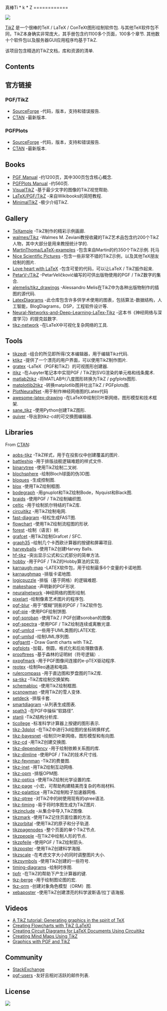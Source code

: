 <div class="github-widget" data-repo="xiaohanyu/awesome-tikz"></div>
<script async src="https://pagead2.googlesyndication.com/pagead/js/adsbygoogle.js"></script><ins class="adsbygoogle" style="display:block" data-ad-client="ca-pub-6890694312814945" data-ad-slot="5473692530" data-ad-format="auto"  data-full-width-responsive="true"></ins><script>(adsbygoogle = window.adsbygoogle || []).push({});</script>
真棒Ti * k * Z
============

[![](https://cdn.rawgit.com/sindresorhus/awesome/master/media/badge.svg)](http://awesome.es)

[Ti*k*Z](https://en.m.wikipedia.org/wiki/PGF/TikZ) 是一个很棒的TeX / LaTeX / ConTeXt图形绘制软件包. 与其他TeX软件包不同，TikZ本身确实非常庞大，其手册包含约1100多个页面，100多个章节. 其他数十个软件包以及服务器GUI应用程序均基于TikZ.

该项目包含精选的TikZ文档，库和资源的清单.

Contents
--------


官方链接
--------------

### PGF/TikZ

-   [SourceForge](https://github.com/pgf-tikz/pgf) -代码，版本，支持和错误报告.
-   [CTAN](https://www.ctan.org/pkg/pgf) -最新版本.

### PGFPlots

-   [SourceForge](http://pgfplots.sourceforge.net/) -代码，版本，支持和错误报告.
-   [CTAN](https://www.ctan.org/pkg/pgfplots) -最新版本.

Books
-----

-   [PGF Manual](http://mirrors.ctan.org/graphics/pgf/base/doc/pgfmanual.pdf) -约1200页，其中300页包含核心概念.
-   [PGFPlots Manual](http://mirrors.ctan.org/graphics/pgf/contrib/pgfplots/doc/pgfplots.pdf) -约560页.
-   [VisualTikZ](https://www.ctan.org/pkg/visualtikz) -基于最少文字的图像的TikZ视觉帮助.
-   [LaTeX/PGF/TikZ](https://en.wikibooks.org/wiki/LaTeX/PGF/TikZ) -来自Wikibooks的简短教程.
-   [MinimalTikZ](http://cremeronline.com/LaTeX/minimaltikz.pdf) -极少介绍TikZ.

Gallery
-------

-   [TeXample](http://www.texample.net/tikz/) -TikZ制作的精彩示例画廊.
-   [walmes/Tikz](https://github.com/walmes/Tikz) -Walmes M. Zeviani教授收藏的TikZ艺术品包含约200个TikZ人物，其中大部分是用来教授统计学的.
-   [MartinThoma/LaTeX-examples](https://github.com/MartinThoma/LaTeX-examples/tree/master/tikz)  -包含来自Martin的约350个TikZ示例. 托马
-   [Nice Scientific Pictures](https://tex.stackexchange.com/questions/158668/nice-scientific-pictures-show-off) -包含一些非常不错的TikZ示例，以及其他TeX朋友绘制的图片.
-   [Love heart with LaTeX](https://tex.stackexchange.com/questions/139733/can-we-make-a-love-heart-with-latex) -包含可爱的代码，可以让LaTeX / TikZ振作起来.
-   [PetarV-/TikZ](https://github.com/PetarV-/TikZ) -PetarVeličković编写的可供出版物使用的PGF / TikZ数字的集合.
-   [alemelis/tikz_drawings](https://github.com/alemelis/tikz_drawings) -Alessandro Melis在TikZ中为各种出版物制作的插图的源代码.
-   [LatexDiagrams](https://github.com/FriendlyUser/LatexDiagrams) -此仓库包含许多供学术使用的图表，包括算法-数据结构，人工智能，BlogDiagrams，DSP，工程软件设计等.
-   [Neural-Networks-and-Deep-Learning-LaTex-Tikz](https://github.com/LXTaven/Neural-Networks-and-Deep-Learning-LaTex-Tikz) -这本书《神经网络与深度学习》的提克兹数字.
-   [tikz-network](https://github.com/hackl/tikz-network) -在LaTeX中可视化复杂网络的工具.


Tools
-----

-   [tikzedt](http://www.tikzedt.org/) -组合的所见即所得/文本编辑器，用于编辑Tikz代码.
-   [ktikz](https://github.com/fhackenberger/ktikz) -提供了一个漂亮的用户界面，可以使用TikZ制作图片.
-   [gratex](https://sourceforge.net/projects/gratex/) -LaTeX（PGF和TikZ）的可视图形创建器.
-   [itikz](https://github.com/jbn/itikz) -在Jupyter笔记本中实现PGF / TikZ到SVG渲染的单元格和线条魔术.
-   [matlab2tikz](https://github.com/matlab2tikz/matlab2tikz) -将MATLAB®/八度图形转换为TikZ / pgfplots图形.
-   [matplotlib2tikz](https://github.com/nschloe/matplotlib2tikz) -转换matplotlib图并吐出TikZ / PGFplots图.
-   [PlotNeuralNet](https://github.com/HarisIqbal88/PlotNeuralNet) -用于制作神经网络图的Latex代码
-   [awesome-latex-drawing](https://github.com/xinychen/awesome-latex-drawing) -在LaTeX中绘制贝叶斯网络，图形模型和技术框架.
-   [sane_tikz](https://github.com/negrinho/sane_tikz) -使用Python创建TikZ图形.
-   [quiver](https://github.com/varkor/quiver) -导出到tikz-cd的可交换图编辑器.

Libraries
---------

From [CTAN](http://www.ctan.org/tex-archive/graphics/pgf/contrib/):

-   [aobs-tikz](http://www.ctan.org/tex-archive/graphics/pgf/contrib/aobs-tikz) -TikZ样式，用于在投影仪中创建覆盖的图片.
-   [battleship](http://www.ctan.org/tex-archive/graphics/pgf/contrib/battleship) -用于排版战舰逻辑难题的样式文件.
-   [binarytree](http://www.ctan.org/tex-archive/graphics/pgf/contrib/binarytree) -使用TikZ绘制二叉树.
-   [blochsphere](http://www.ctan.org/tex-archive/graphics/pgf/contrib/blochsphere) -绘制Bloch球面的伪3D图.
-   [bloques](http://www.ctan.org/tex-archive/graphics/pgf/contrib/bloques) -生成控制图.
-   [blox](http://www.ctan.org/tex-archive/graphics/pgf/contrib/blox) -使用TikZ绘制框图.
-   [bodegraph](http://www.ctan.org/tex-archive/graphics/pgf/contrib/bodegraph) -用gnuplot和TikZ绘制Bode，Nyquist和Black图.
-   [braids](http://www.ctan.org/tex-archive/graphics/pgf/contrib/braids) -使用PGF / TikZ绘制编织图.
-   [celtic](http://www.ctan.org/tex-archive/graphics/pgf/contrib/celtic) -用于绘制凯尔特结的TikZ库.
-   [circuitikz](http://www.ctan.org/tex-archive/graphics/pgf/contrib/circuitikz) -用TikZ绘制电网.
-   [fast-diagram](http://www.ctan.org/tex-archive/graphics/pgf/contrib/fast-diagram) -轻松生成FAST图.
-   [flowchart](http://www.ctan.org/tex-archive/graphics/pgf/contrib/flowchart) -使用TikZ绘制流程图的形状.
-   [forest](http://www.ctan.org/tex-archive/graphics/pgf/contrib/forest) -绘制（语言）树.
-   [grafcet](http://www.ctan.org/tex-archive/graphics/pgf/contrib/grafcet) -用TikZ绘制Grafcet / SFC.
-   [graph35](https://ctan.org/tex-archive/graphics/graph35) –绘制几个卡西欧计算器的按键和屏幕项目.
-   [harveyballs](http://www.ctan.org/tex-archive/graphics/pgf/contrib/harveyballs) -使用TikZ创建Harvey Balls.
-   [hf-tikz](http://www.ctan.org/tex-archive/graphics/pgf/contrib/hf-tikz) -突出显示公式和公式部分的简单方法.
-   [hobby](http://www.ctan.org/tex-archive/graphics/pgf/contrib/hobby) -用于PGF / TikZ的Hobby算法的实现.
-   [karnaugh-map](http://www.ctan.org/tex-archive/graphics/pgf/contrib/karnaugh-map) -LATEX软件包，用于绘制最多6个变量的卡诺地图.
-   [karnaughmap](http://www.ctan.org/tex-archive/graphics/pgf/contrib/karnaughmap) -排版卡诺地图.
-   [logicpuzzle](http://www.ctan.org/tex-archive/graphics/pgf/contrib/logicpuzzle) -排版（基于网格）的逻辑难题.
-   [makeshape](http://www.ctan.org/tex-archive/graphics/pgf/contrib/makeshape) -声明新的PGF形状.
-   [neuralnetwork](http://www.ctan.org/tex-archive/graphics/pgf/contrib/neuralnetwork) -神经网络的图形绘制.
-   [pixelart](https://ctan.org/pkg/pixelart) -绘制像素艺术图片的程序包.
-   [pgf-blur](http://www.ctan.org/tex-archive/graphics/pgf/contrib/pgf-blur) -用于“模糊”阴影的PGF / TikZ软件包.
-   [pgf-pie](http://www.ctan.org/tex-archive/graphics/pgf/contrib/pgf-pie) -使用PGF绘制饼图.
-   [pgf-soroban](http://www.ctan.org/tex-archive/graphics/pgf/contrib/pgf-soroban) -使用TikZ / PGF创建soroban的图像.
-   [pgf-spectra](http://www.ctan.org/tex-archive/graphics/pgf/contrib/pgf-spectra) -使用PGF / TikZ绘制连续或离散光谱.
-   [pgf-umlcd](http://www.ctan.org/tex-archive/graphics/pgf/contrib/pgf-umlcd) -一些用于UML类图的LATEX宏.
-   [pgf-umlsd](http://www.ctan.org/tex-archive/graphics/pgf/contrib/pgf-umlsd) -绘制UML序列图.
-   [pgfgantt](http://www.ctan.org/tex-archive/graphics/pgf/contrib/pgfgantt) - Draw Gantt charts with TikZ.
-   [pgfplots](http://www.ctan.org/tex-archive/graphics/pgf/contrib/pgfplots) -加载，倒圆，格式化和后处理数值表.
-   [prooftrees](http://www.ctan.org/tex-archive/graphics/pgf/contrib/prooftrees) -基于森林的证明树（符号逻辑）.
-   [pxpgfmark](http://www.ctan.org/tex-archive/graphics/pgf/contrib/pxpgfmark) -用于PGF图像间连接的e-pTEX驱动程序.
-   [reotex](http://www.ctan.org/tex-archive/graphics/pgf/contrib/reotex) -绘制Reo通道和电路.
-   [rulercompass](http://www.ctan.org/tex-archive/graphics/pgf/contrib/rulercompass) -用于直边图和罗盘图的TikZ库.
-   [sa-tikz](http://www.ctan.org/tex-archive/graphics/pgf/contrib/sa-tikz) -TikZ库绘制交换架构.
-   [schemabloc](http://www.ctan.org/tex-archive/graphics/pgf/contrib/schemabloc) -使用TikZ绘制框图.
-   [scsnowman](http://www.ctan.org/tex-archive/graphics/pgf/contrib/scsnowman) -使用TikZ的雪人变体.
-   [setdeck](http://www.ctan.org/tex-archive/graphics/pgf/contrib/setdeck) -排版卡套.
-   [smartdiagram](http://www.ctan.org/tex-archive/graphics/pgf/contrib/smartdiagram) -从列表生成图表.
-   [spath3](http://www.ctan.org/tex-archive/graphics/pgf/contrib/spath3) -在PGF中操纵“软路径”.
-   [stanli](http://www.ctan.org/tex-archive/graphics/pgf/contrib/stanli) -TikZ结构分析库.
-   [ticollege](http://www.ctan.org/tex-archive/graphics/pgf/contrib/ticollege) -标准科学计算器上按键的图形表示.
-   [tikz-3dplot](http://www.ctan.org/tex-archive/graphics/pgf/contrib/tikz-3dplot) -在TikZ中进行3d绘图的坐标转换样式.
-   [tikz-bayesnet](http://www.ctan.org/tex-archive/graphics/pgf/contrib/tikz-bayesnet) -绘制贝叶斯网络，图形模型和有向图.
-   [tikz-cd](http://www.ctan.org/tex-archive/graphics/pgf/contrib/tikz-cd) -用TikZ创建交换图.
-   [tikz-dependency](http://www.ctan.org/tex-archive/graphics/pgf/contrib/tikz-dependency) -用于绘制依赖关系图的库.
-   [tikz-dimline](http://www.ctan.org/tex-archive/graphics/pgf/contrib/tikz-dimline) -使用PGF / TikZ的技术尺寸线.
-   [tikz-feynman](http://www.ctan.org/tex-archive/graphics/pgf/contrib/tikz-feynman) -TikZ的费曼图.
-   [tikz-inet](http://www.ctan.org/tex-archive/graphics/pgf/contrib/tikz-inet) -用TikZ绘制互动网络.
-   [tikz-opm](http://www.ctan.org/tex-archive/graphics/pgf/contrib/tikz-opm) -排版OPM图.
-   [tikz-optics](http://www.ctan.org/tex-archive/graphics/pgf/contrib/tikz-optics) -使用TikZ绘制光学设置的库.
-   [tikz-page](http://www.ctan.org/tex-archive/graphics/pgf/contrib/tikz-page) -小宏，可帮助构建精美而复杂的布局材料.
-   [tikz-palattice](http://www.ctan.org/tex-archive/graphics/pgf/contrib/tikz-palattice) -用TikZ绘制粒子加速器网格.
-   [tikz-qtree](http://www.ctan.org/tex-archive/graphics/pgf/contrib/tikz-qtree) -对TikZ中的树使用现有的qtree语法.
-   [tikz-timing](http://www.ctan.org/tex-archive/graphics/pgf/contrib/tikz-timing) -易于将时序图生成为TikZ图片.
-   [tikzinclude](http://www.ctan.org/tex-archive/graphics/pgf/contrib/tikzinclude) -从集合中导入TikZ图像.
-   [tikzmark](http://www.ctan.org/tex-archive/graphics/pgf/contrib/tikzmark) -使用TikZ记住页面位置的方法.
-   [tikzorbital](http://www.ctan.org/tex-archive/graphics/pgf/contrib/tikzorbital) -使用TikZ的原子和分子轨道.
-   [tikzpagenodes](http://www.ctan.org/tex-archive/graphics/pgf/contrib/tikzpagenodes) -整个页面的单个TikZ节点.
-   [tikzpeople](http://www.ctan.org/tex-archive/graphics/pgf/contrib/tikzpeople) -在TikZ中绘制人形的节点.
-   [tikzpfeile](http://www.ctan.org/tex-archive/graphics/pgf/contrib/tikzpfeile) -使用PGF / TikZ绘制箭头.
-   [tikzposter](http://www.ctan.org/tex-archive/graphics/pgf/contrib/tikzposter) -使用TikZ创建科学海报.
-   [tikzscale](http://www.ctan.org/tex-archive/graphics/pgf/contrib/tikzscale) -在考虑文字大小的同时调整图片大小.
-   [tikzsymbols](http://www.ctan.org/tex-archive/graphics/pgf/contrib/tikzsymbols) -使用TikZ创建的一些符号.
-   [timing-diagrams](http://www.ctan.org/tex-archive/graphics/pgf/contrib/timing-diagrams) -绘制时序图.
-   [tipfr](http://www.ctan.org/tex-archive/graphics/pgf/contrib/tipfr) -在TikZ的帮助下产生计算器的键.
-   [tkz-berge](https://www.ctan.org/pkg/tkz-berge) -用于绘制图论图的宏.
-   [tkz-orm](http://www.ctan.org/tex-archive/graphics/pgf/contrib/tkz-orm) -创建对象角色模型（ORM）图.
-   [xebaposter](http://www.ctan.org/tex-archive/graphics/pgf/contrib/xebaposter) -使用TikZ创建漂亮的科学波斯语/拉丁语海报.

Videos
-----

-   [A TikZ tutorial: Generating graphics in the spirit of TeX](https://www.youtube.com/watch?v=hYjsJVXBlvM)
-   [Creating Flowcharts with TikZ (LaTeX)](https://www.youtube.com/watch?v=LoBC8zIB-3k)
-   [Creating Circuit Diagrams for LaTeX Documents Using Circuitikz](https://www.youtube.com/watch?v=WRTELZP1l0Y)
-   [Creating Mind Maps Using TikZ](https://www.youtube.com/watch?v=V9vQ118o2kk)
-   [Graphics with PGF and TikZ](https://www.youtube.com/watch?v=BaHuvXmTPwE&t=1268s)

Community
---------

-   [StackExchange](https://tex.stackexchange.com/questions/tagged/tikz-pgf)
-   [pgf-users](https://sourceforge.net/p/pgf/mailman/pgf-users/) -友好且相对活跃的邮件列表.

License
-------

[![](http://opentf.github.io/GuokrBadge/cc/gs/cc_by.flat.guokr.32.svg)](https://creativecommons.org/licenses/by/4.0/)

